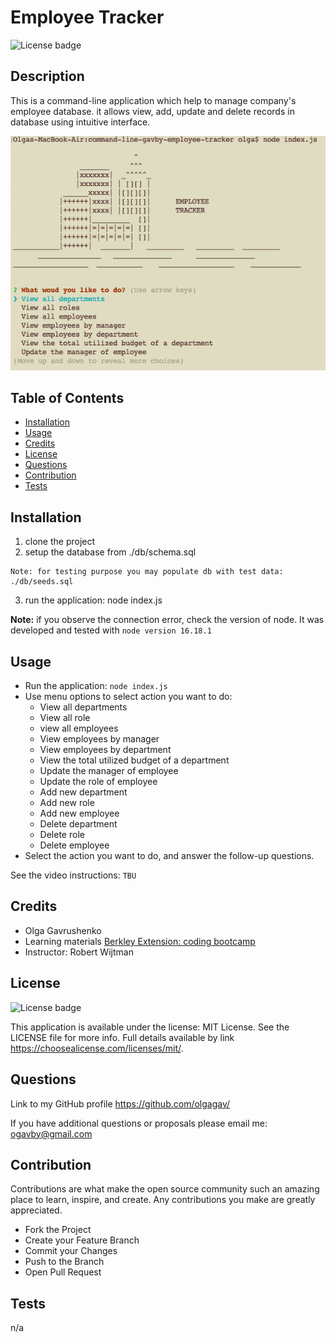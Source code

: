 
  # Employee Tracker

  ![License badge](https://img.shields.io/static/v1?label=license&message=MIT%20License&color=green)

  ## Description
  
  This is a command-line application which help to manage company's employee database. it allows  view, add, update and delete records in database using intuitive interface.

  ![this image display the screenshot of the 'Employee Tracker' application](./assets/images/app_menu.png)

  ## Table of Contents
 
  - [Installation](#installation)
  - [Usage](#usage)
  - [Credits](#credits)
  - [License](#license)
  - [Questions](#questions)
  - [Contribution](#contribution)
  - [Tests](#tests)
    
  ## Installation
  
  1. clone the project 
  2. setup the database from ./db/schema.sql 
  
    Note: for testing purpose you may populate db with test data:  ./db/seeds.sql
  3. run the application: node index.js 
  
  **Note:** if you observe the connection error, check the version of node. It was developed and tested with `node version 16.18.1`
  
  ## Usage
  
  - Run the application: `node index.js` 
  - Use menu options to select action you want to do:
    - View all departments
    - View all role
    - view all employees
    - View employees by manager
    - View employees by department
    - View the total utilized budget of a department
    - Update the manager of employee
    - Update the role of employee
    - Add new department
    - Add new role
    - Add new employee
    - Delete department
    - Delete role
    - Delete employee
  - Select the action you want to do, and answer the follow-up questions. 
  
  See the video instructions: `TBU`
  
  
  ## Credits
  
   - Olga Gavrushenko 
   - Learning materials [Berkley Extension: coding bootcamp](https://extension.berkeley.edu/)
   - Instructor: Robert Wijtman
  
  ## License
  
  ![License badge](https://img.shields.io/static/v1?label=license&message=MIT%20License&color=green)

  This application is available under the license: MIT License. 
    See the LICENSE file for more info. Full details available by link https://choosealicense.com/licenses/mit/. 
    
 
  ## Questions
  
  Link to my GitHub profile https://github.com/olgagav/
  
  If you have additional questions or proposals please email me: [ogavby@gmail.com](mailto:ogavby@gmail.com?subject=[GitHub]%20command-line%20password%20generator)
    
  ## Contribution

Contributions are what make the open source community such an amazing place to learn, inspire, and create. Any contributions you make are greatly appreciated. 
  
  - Fork the Project 
  - Create your Feature Branch 
  - Commit your Changes 
  - Push to the Branch 
  - Open Pull Request
  
  ## Tests
  
  n/a
  
